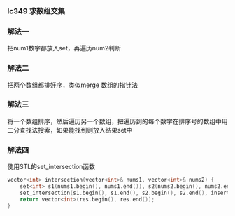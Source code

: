 ### lc349 求数组交集

### 解法一

把num1数字都放入set，再遍历num2判断

### 解法二

把两个数组都排好序，类似merge 数组的指针法

### 解法三

将一个数组排序，然后遍历另一个数组，把遍历到的每个数字在排序号的数组中用二分查找法搜索，如果能找到则放入结果set中

### 解法四

使用STL的set_intersection函数

```cpp
vector<int> intersection(vector<int>& nums1, vector<int>& nums2) {
    set<int> s1(nums1.begin(), nums1.end()), s2(nums2.begin(), nums2.end()), res;
    set_intersection(s1.begin(), s1.end(), s2.begin(), s2.end(), inserter(res, res.begin()));
    return vector<int>(res.begin(), res.end());
}
```